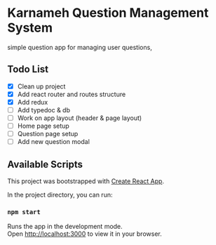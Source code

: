 # Karnameh Question Management System
simple question app for managing user questions, 

## Todo List
- [x] Clean up project
- [x] Add react router and routes structure
- [x] Add redux
- [ ] Add typedoc & db
- [ ] Work on app layout (header & page layout)
- [ ] Home page setup
- [ ] Question page setup
- [ ] Add new question modal

## Available Scripts

This project was bootstrapped with [Create React App](https://github.com/facebook/create-react-app).

In the project directory, you can run:

### `npm start`

Runs the app in the development mode.\
Open [http://localhost:3000](http://localhost:3000) to view it in your browser.
